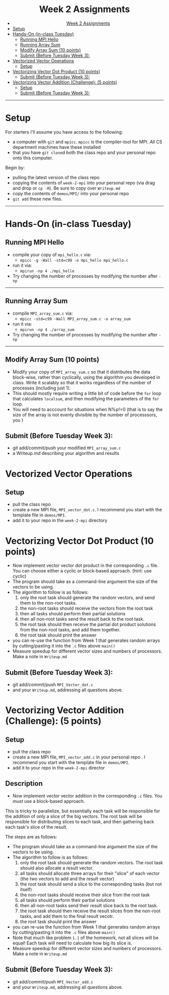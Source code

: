 # <center> Week 2 Assignments</center>
<!-- TOC -->

- [<center> Week 2 Assignments</center>](#center-week-2-assignmentscenter)
- [Setup](#setup)
- [Hands-On (in-class Tuesday)](#hands-on-in-class-tuesday)
    - [Running MPI Hello](#running-mpi-hello)
    - [Running Array Sum](#running-array-sum)
    - [Modify Array Sum (10 points)](#modify-array-sum-10-points)
    - [Submit (Before Tuesday Week 3):](#submit-before-tuesday-week-3)
- [Vectorized Vector Operations](#vectorized-vector-operations)
    - [Setup](#setup)
- [Vectorizing Vector Dot Product  (10 points)](#vectorizing-vector-dot-product--10-points)
    - [Submit (Before Tuesday Week 3):](#submit-before-tuesday-week-3)
- [Vectorizing Vector Addition (Challenge): (5 points)](#vectorizing-vector-addition-challenge-5-points)
    - [Setup](#setup)
    - [Submit (Before Tuesday Week 3):](#submit-before-tuesday-week-3)

<!-- /TOC -->
---
# Setup

For starters I'll assume you have access to the following:
* a computer with `git` and `mpicc`.  `mpicc` is the compiler-tool for MPI.  *All* CS department machines have these installed
* that you have `git clone`d both the class repo and your personal repo onto this computer.

Begin by:
*  pulling the latest version of the class repo
*  copying the contents of `week-2-mpi` into your personal repo (via drag and drop or `cp -R`). Be sure to copy over `Writeup.md`
* copy the contents of `demos/MPI/` into your personal repo
* `git add` these new files.

---

# Hands-On (in-class Tuesday)

## Running MPI Hello
*  compile your copy of `mpi_hello.c` via:
    * `mpicc -g -Wall -std=c99 -o mpi_hello mpi_hello.c`
*  run it via:
    * `mpirun -np 4 ./mpi_hello`
* Try changing the number of processes by modifying the number after `-np`
---
## Running Array Sum
*  compile `MPI_array_sum.c` via:
    * `mpicc -std=c99 -Wall MPI_array_sum.c -o array_sum`
*  run it via:
    * `mpirun -np 4 ./array_sum`
* Try changing the number of processes by modifying the number after `-np`
---
## Modify Array Sum (10 points)

* Modify your copy of `MPI_array_sum.c` so that it distributes the data block-wise, rather than cyclically, using the algorithm you developed in class.  Write it scalably so that it works regardless of the number of processes (including just 1).
* This should mostly require writing a little bit of code before the `for` loop that calculates `localsum`, and then modifying the parameters of the `for` loop.
* You will need to acccount for situations when N%p!=0 (that is to say the size of the array is not evenly divisible by the number of processsors, you  )

## Submit (Before Tuesday Week 3):

* git add/commit/push your modified `MPI_array_sum.c`
* a Writeup.md describing your algorithm and results


# Vectorized Vector Operations

## Setup
* pull the class repo
* create a new MPI file, `MPI_vector_dot.c`.  I recommend you start with the template file in `demos/MPI`.
* add it to your repo in the `week-2-mpi` directory


# Vectorizing Vector Dot Product  (10 points)

* Now implement vector vector dot product in the corresponding `.c` file.  You can choose either a cyclic or block-based approach. (hint: use cyclic)
* The program should take as a command-line argument the size of the vectors to be using.
* The algorithm to follow is as follows:
    1. only the root task should generate the random vectors, and send them to the non-root tasks.
    2. the non-root tasks should receive the vectors from the root task
    3. then all tasks should perform their partial solutions
    4. then all non-root tasks send the result back to the root task.
    5. the root task should then receive the partial dot product solutions from the non-root tasks, and add them together.
    6. the root task should print the answer
* you can re-use the function from Week 1 that generates random arrays by cutting/pasting it into the `.c` files above `main()`
* Measure speedup for different vector sizes and numbers of processors. Make a note in `Writeup.md`

## Submit (Before Tuesday Week 3):
* git add/commit/push `MPI_Vector_dot.c`
* and your `Writeup.md`, addressing all questions above.


# Vectorizing Vector Addition (Challenge): (5 points)

## Setup
* pull the class repo
* create a new MPI file, `MPI_vector_add.c` in your personal repo .  I recommend you start with the template file in `demos/MPI`.
* add it to your repo in the `week-2-mpi` director


 ## Description

* Now implement vector vector addition in the corresponding `.c` files.  You *must* use a block-based approach.  

This is tricky to parallelize, but essentially each task will be responsible for the addition of only a slice of the big vectors.  The root task will be responsible for distributing slices to each task, and then gathering back each task's slice of the result.  

The steps are as follows:

* The program should take as a command-line argument the size of the vectors to be using.
* The algorithm to follow is as follows:
    1. only the root task should generate the random vectors. The root task should also allocate a result vector.
    2. all tasks should allocate three arrays for their "slice" of each vector (the two vectors to add and the result vector)
    3. the root task should send a slice to the corresponding tasks (but not itself)
    4. the non-root tasks should receive their slice from the root task
    5. all tasks should perform their partial solutions
    4. then all non-root tasks send their result slice back to the root task.
    5. the root task should then receive the result slices from the non-root tasks, and add them to the final result vecotr.
    6. the root task should print the answer
* you can re-use the function from Week 1 that generates random arrays by cutting/pasting it into the `.c` files above `main()`
* Note that much like problem `1.1` of the homework, not all slices will be equal!  Each task will need to calculate how big its slice is.
* Measure speedup for different vector sizes and numbers of processors. Make a note in `Writeup.md` 

## Submit (Before Tuesday Week 3):
* git add/commit/push `MPI_Vector_add.c`
* and your `Writeup.md`, addressing all questions above.